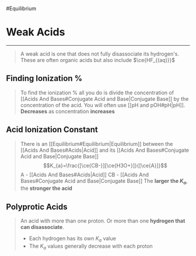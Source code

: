 #Equilibrium 
# Weak Acids
---
> A weak acid is one that does not fully disassociate its hydrogen's.
> These are often organic acids but also include $\ce{HF_{(aq)}}$ 
## Finding Ionization %
> To find the ionization % all you do is divide the concentration of [[Acids And Bases#Conjugate Acid and Base|Conjugate Base]] by the concentration of the acid. You will often use [[pH and pOH#pH|pH]].
> **Decreases** as concentration **increases**

## Acid Ionization Constant
> There is an [[Equilibrium#Equilibrium|Equilibrium]] between the [[Acids And Bases#Acids|Acid]] and its [[Acids And Bases#Conjugate Acid and Base|Conjugate Base]] 
> $$K_{a}=\frac{[\ce{CB-}][\ce{H3O+}]}{[\ce{A}]}$$
> A - [[Acids And Bases#Acids|Acid]] 
> CB - [[Acids And Bases#Conjugate Acid and Base|Conjugate Base]]
> The **larger the $K_{a}$**, the **stronger the acid**

## Polyprotic Acids
> An acid with more than one proton. Or more than one **hydrogen that can disassociate**. 
> - Each hydrogen has its own $K_{a}$ value
> - The $K_{a}$ values generally decrease with each proton